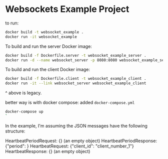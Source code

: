 # Websockets Example Project

to run:
```bash
docker build -t websocket_example .
docker run -it websocket_example
```

To build and run the server Docker image:

```bash
docker build -f Dockerfile.server -t websocket_example_server .
docker run -d --name websocket_server -p 8080:8080 websocket_example_server
```

To build and run the client Docker image:
```bash
docker build -f Dockerfile.client -t websocket_example_client .
docker run -it --link websocket_server websocket_example_client
```


^ above is legacy.

better way is with docker compose:
added `docker-compose.yml`
```bash
docker-compose up
`

```
In the example, I'm assuming the JSON messages have the following structure:

HeartbeatPeriodRequest: {} (an empty object)
HeartbeatPeriodResponse: {"period": <number>}
HeartbeatRequest: {"client_id": "client_number_1"}
HeartbeatResponse: {} (an empty object)
```



